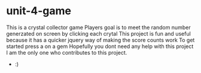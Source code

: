 # unit-4-game

This is a crystal collector game 
Players goal is to meet the random number generzated on screen by clicking each crytal
This project is fun and useful because it has a quicker jquery way of making the score counts work
To get started press a on a gem
Hopefully you dont need any help with this project 
I am the only one who contributes to this project.
- :)
